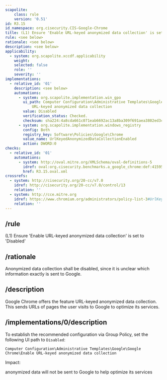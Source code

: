 ```yaml
---
scapolite:
    class: rule
    version: '0.51'
id: R3.15
id_namespace: org.cisecurity.CIS-Google-Chrome
title: (L1) Ensure 'Enable URL-keyed anonymized data collection' is set to 'Disabled'
rule: <see below>
rationale: <see below>
description: <see below>
applicability:
  - system: org.scapolite.xccdf.applicability
    weight:
    selected: false
    role: ''
    severity: ''
implementations:
  - relative_id: '01'
    description: <see below>
    automations:
      - system: org.scapolite.implementation.win_gpo
        ui_path: Computer Configuration\Administrative Templates\Google\Google Chrome\Enable
            URL-keyed anonymized data collection
        value: Disabled
        verification_status: Checked.
        checksum: sha224:4a8cda661c071eab6692ac13a8ba309f691aea3802ed3ca5f31fb7d0
      - system: org.scapolite.implementation.windows_registry
        config: Both
        registry_key: Software\Policies\Google\Chrome
        value_name: UrlKeyedAnonymizedDataCollectionEnabled
        action: DWORD:0
checks:
  - relative_id: '01'
    automations:
      - system: http://oval.mitre.org/XMLSchema/oval-definitions-5
        idref: oval:org.cisecurity.benchmarks.a_google_chrome:def:41595200
        href: R3.15.oval.xml
crossrefs:
  - system: http://cisecurity.org/20-cc/v7.0
    idref: http://cisecurity.org/20-cc/v7.0/control/13
    relation: ''
  - system: http://cce.mitre.org
    idref: https://www.chromium.org/administrators/policy-list-3#UrlKeyedAnonymizedDataCollectionEnabled
    relation: ''
---
```



## /rule

(L1) Ensure 'Enable URL-keyed anonymized data collection' is set to
'Disabled'

## /rationale

Anonymized data collection shall be disabled, since it is unclear which
information exactly is sent to Google.

## /description

Google Chrome offers the feature URL-keyed anonymized data collection.
This sends URLs of pages the user visits to Google to optimize its
services.

## /implementations/0/description

To establish the recommended configuration via Group Policy, set the
following UI path to `Disabled`:

`Computer Configuration\Administrative Templates\Google\Google Chrome\Enable URL-keyed anonymized data collection`

Impact:

anonymized data will not be sent to Google to help optimize its services
